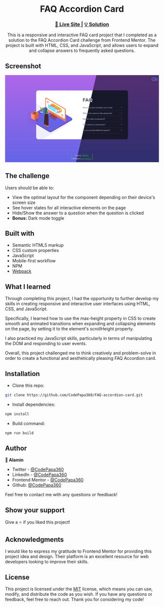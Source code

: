 <h1 align="center">FAQ Accordion Card</h1>

<div align="center">
  <h3>
    <a href="https://faq-accordion-card-alamin.netlify.app/">
      🚀 Live Site
    </a>
    |
    <a href="https://www.frontendmentor.io/solutions/responsive-faq-accordion-card-w-dark-mode-4UZpBqL6rC">
      💡 Solution
    </a>
  </h5>
</div>

<p align="center">
  This is a responsive and interactive FAQ card project that I completed as a solution to the FAQ Accordion Card challenge from Frontend Mentor. The project is built with HTML, CSS, and JavaScript, and allows users to expand and collapse answers to frequently asked questions.
</p>

## Screenshot

<a align="center" href="https://faq-accordion-card-alamin.netlify.app/">

<img src="./screenshots/faq-accordion-card-screenshot-compared.png"/>
</a>

## The challenge

Users should be able to:

- View the optimal layout for the component depending on their device's screen size
- See hover states for all interactive elements on the page
- Hide/Show the answer to a question when the question is clicked
- **Bonus:** Dark mode toggle

## Built with

- Semantic HTML5 markup
- CSS custom properties
- JavaScript
- Mobile-first workflow
- NPM
- [Webpack](https://webpack.js.org/)

## What I learned

Through completing this project, I had the opportunity to further develop my skills in creating responsive and interactive user interfaces using HTML, CSS, and JavaScript.

Specifically, I learned how to use the max-height property in CSS to create smooth and animated transitions when expanding and collapsing elements on the page, by setting it to the element's scrollHeight property.

I also practiced my JavaScript skills, particularly in terms of manipulating the DOM and responding to user events.

Overall, this project challenged me to think creatively and problem-solve in order to create a functional and aesthetically pleasing FAQ Accordion card.

## Installation

- Clone this repo:

```sh
git clone https://github.com/CodePapa360/FAQ-accordion-card.git
```

- Install dependencies:

```sh
npm install
```

- Build command:

```sh
npm run build
```

## Author

<b>👤 Alamin</b>

- Twitter - [@CodePapa360](https://www.twitter.com/CodePapa360)
- LinkedIn - [@CodePapa360](https://www.linkedin.com/in/codepapa360)
- Frontend Mentor - [@CodePapa360](https://www.frontendmentor.io/profile/CodePapa360)
- Github: [@CodePapa360](https://github.com/codepapa360)

Feel free to contact me with any questions or feedback!

## Show your support

Give a ⭐️ if you liked this project!

## Acknowledgments

I would like to express my gratitude to Frontend Mentor for providing this project idea and design. Their platform is an excellent resource for web developers looking to improve their skills.

## License

This project is licensed under the [MIT](https://github.com/CodePapa360/FAQ-Accordion-card/blob/main/LICENSE.md) license, which means you can use, modify, and distribute the code as you wish. If you have any questions or feedback, feel free to reach out. Thank you for considering my code!
